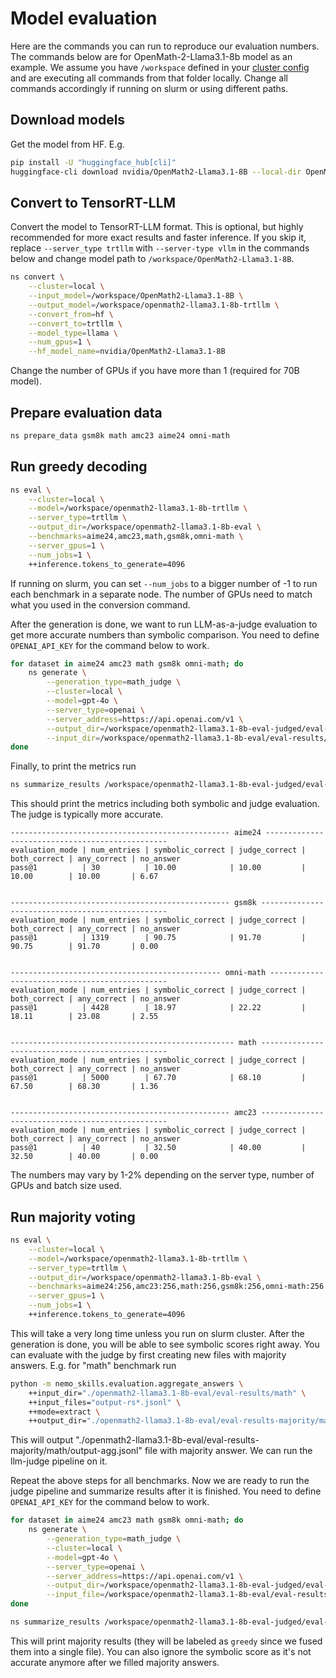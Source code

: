 # Model evaluation

Here are the commands you can run to reproduce our evaluation numbers.
The commands below are for OpenMath-2-Llama3.1-8b model as an example.
We assume you have `/workspace` defined in your [cluster config](../../basics/cluster-configs.md) and are
executing all commands from that folder locally. Change all commands accordingly
if running on slurm or using different paths.

## Download models

Get the model from HF. E.g.

```bash
pip install -U "huggingface_hub[cli]"
huggingface-cli download nvidia/OpenMath2-Llama3.1-8B --local-dir OpenMath2-Llama3.1-8B
```

## Convert to TensorRT-LLM

Convert the model to TensorRT-LLM format. This is optional, but highly recommended for more exact
results and faster inference. If you skip it, replace `--server_type trtllm` with `--server-type vllm`
in the commands below and change model path to `/workspace/OpenMath2-Llama3.1-8B`.

```bash
ns convert \
    --cluster=local \
    --input_model=/workspace/OpenMath2-Llama3.1-8B \
    --output_model=/workspace/openmath2-llama3.1-8b-trtllm \
    --convert_from=hf \
    --convert_to=trtllm \
    --model_type=llama \
    --num_gpus=1 \
    --hf_model_name=nvidia/OpenMath2-Llama3.1-8B
```

Change the number of GPUs if you have more than 1 (required for 70B model).

## Prepare evaluation data

```bash
ns prepare_data gsm8k math amc23 aime24 omni-math
```

## Run greedy decoding

```bash
ns eval \
    --cluster=local \
    --model=/workspace/openmath2-llama3.1-8b-trtllm \
    --server_type=trtllm \
    --output_dir=/workspace/openmath2-llama3.1-8b-eval \
    --benchmarks=aime24,amc23,math,gsm8k,omni-math \
    --server_gpus=1 \
    --num_jobs=1 \
    ++inference.tokens_to_generate=4096
```

If running on slurm, you can set `--num_jobs` to a bigger number of -1 to run
each benchmark in a separate node. The number of GPUs need to match what you used
in the conversion command.

After the generation is done, we want to run LLM-as-a-judge evaluation to get more
accurate numbers than symbolic comparison. You need to define `OPENAI_API_KEY` for
the command below to work.

```bash
for dataset in aime24 amc23 math gsm8k omni-math; do
    ns generate \
        --generation_type=math_judge \
        --cluster=local \
        --model=gpt-4o \
        --server_type=openai \
        --server_address=https://api.openai.com/v1 \
        --output_dir=/workspace/openmath2-llama3.1-8b-eval-judged/eval-results/${dataset} \
        --input_dir=/workspace/openmath2-llama3.1-8b-eval/eval-results/${dataset}
done
```

Finally, to print the metrics run

```bash
ns summarize_results /workspace/openmath2-llama3.1-8b-eval-judged/eval-results --cluster local
```

This should print the metrics including both symbolic and judge evaluation. The judge is typically more accurate.

```
------------------------------------------------- aime24 ------------------------------------------------
evaluation_mode | num_entries | symbolic_correct | judge_correct | both_correct | any_correct | no_answer
pass@1          | 30          | 10.00            | 10.00         | 10.00        | 10.00       | 6.67


------------------------------------------------- gsm8k -------------------------------------------------
evaluation_mode | num_entries | symbolic_correct | judge_correct | both_correct | any_correct | no_answer
pass@1          | 1319        | 90.75            | 91.70         | 90.75        | 91.70       | 0.00


----------------------------------------------- omni-math -----------------------------------------------
evaluation_mode | num_entries | symbolic_correct | judge_correct | both_correct | any_correct | no_answer
pass@1          | 4428        | 18.97            | 22.22         | 18.11        | 23.08       | 2.55


-------------------------------------------------- math -------------------------------------------------
evaluation_mode | num_entries | symbolic_correct | judge_correct | both_correct | any_correct | no_answer
pass@1          | 5000        | 67.70            | 68.10         | 67.50        | 68.30       | 1.36


------------------------------------------------- amc23 -------------------------------------------------
evaluation_mode | num_entries | symbolic_correct | judge_correct | both_correct | any_correct | no_answer
pass@1          | 40          | 32.50            | 40.00         | 32.50        | 40.00       | 0.00
```

The numbers may vary by 1-2% depending on the server type, number of GPUs and batch size used.

## Run majority voting

```bash
ns eval \
    --cluster=local \
    --model=/workspace/openmath2-llama3.1-8b-trtllm \
    --server_type=trtllm \
    --output_dir=/workspace/openmath2-llama3.1-8b-eval \
    --benchmarks=aime24:256,amc23:256,math:256,gsm8k:256,omni-math:256 \
    --server_gpus=1 \
    --num_jobs=1 \
    ++inference.tokens_to_generate=4096
```

This will take a very long time unless you run on slurm cluster. After the generation is done, you will be able
to see symbolic scores right away. You can evaluate with the judge by first creating new files with majority
answers. E.g. for "math" benchmark run

```bash
python -m nemo_skills.evaluation.aggregate_answers \
    ++input_dir="./openmath2-llama3.1-8b-eval/eval-results/math" \
    ++input_files="output-rs*.jsonl" \
    ++mode=extract \
    ++output_dir="./openmath2-llama3.1-8b-eval/eval-results-majority/math"
```

This will output "./openmath2-llama3.1-8b-eval/eval-results-majority/math/output-agg.jsonl" file with majority answer. We can run the llm-judge pipeline on it.


Repeat the above steps for all benchmarks. Now we are ready to run the judge pipeline and summarize results
after it is finished. You need to define `OPENAI_API_KEY` for the command below to work.

```bash
for dataset in aime24 amc23 math gsm8k omni-math; do
    ns generate \
        --generation_type=math_judge \
        --cluster=local \
        --model=gpt-4o \
        --server_type=openai \
        --server_address=https://api.openai.com/v1 \
        --output_dir=/workspace/openmath2-llama3.1-8b-eval-judged/eval-results-majority/${dataset} \
        --input_file=/workspace/openmath2-llama3.1-8b-eval/eval-results-majority/${dataset}/output-agg.jsonl
done
```

```bash
ns summarize_results /workspace/openmath2-llama3.1-8b-eval-judged/eval-results-majority --cluster local
```

This will print majority results (they will be labeled as `greedy` since we fused them into a single file).
You can also ignore the symbolic score as it's not accurate anymore after we filled majority answers.
